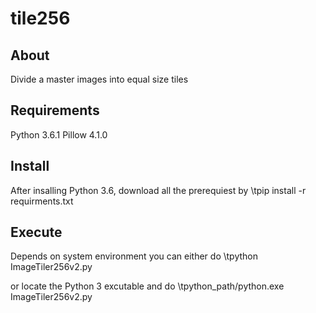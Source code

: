 # tile256

## About
Divide a master images into equal size tiles

## Requirements
Python 3.6.1
Pillow 4.1.0

## Install
After insalling Python 3.6, download all the prerequiest by
\tpip install -r requirments.txt
    
## Execute
Depends on system environment you can either do
\tpython ImageTiler256v2.py <image filename>

or locate the Python 3 excutable and do
\tpython_path/python.exe  ImageTiler256v2.py <image filename>
